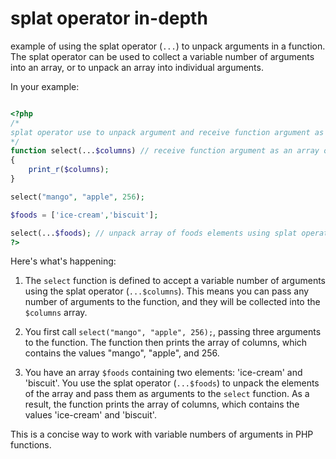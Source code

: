 # splat operator in-depth

example of using the splat operator (`...`) to unpack arguments in a function.
The splat operator can be used to collect a variable number of arguments into an array, or to unpack an array into individual arguments.

In your example:

```php

<?php
/*
splat operator use to unpack argument and receive function argument as an array
*/
function select(...$columns) // receive function argument as an array of parameters
{
    print_r($columns);
}

select("mango", "apple", 256);

$foods = ['ice-cream','biscuit'];

select(...$foods); // unpack array of foods elements using splat operator `...` and pass all elements as arguments
?>
```

Here's what's happening:

1. The `select` function is defined to accept a variable number of arguments using the splat operator (`...$columns`). This means you can pass any number of arguments to the function, and they will be collected into the `$columns` array.

2. You first call `select("mango", "apple", 256);`, passing three arguments to the function. The function then prints the array of columns, which contains the values "mango", "apple", and 256.

3. You have an array `$foods` containing two elements: 'ice-cream' and 'biscuit'. You use the splat operator (`...$foods`) to unpack the elements of the array and pass them as arguments to the `select` function. As a result, the function prints the array of columns, which contains the values 'ice-cream' and 'biscuit'.

This is a concise way to work with variable numbers of arguments in PHP functions.
